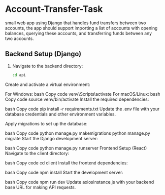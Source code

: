 # Account-Transfer-Task
small web app using Django that handles fund transfers between two accounts, the app should support importing a list of accounts with opening balances, querying these accounts, and transferring funds between any two accounts.

## Backend Setup (Django)

1. Navigate to the backend directory:
   ```bash
   cd api
Create and activate a virtual environment:

For Windows:
bash
Copy code
venv\Scripts\activate
For macOS/Linux:
bash
Copy code
source venv/bin/activate
Install the required dependencies:

bash
Copy code
pip install -r requirements.txt
Update the .env file with your database credentials and other environment variables.

Apply migrations to set up the database:

bash
Copy code
python manage.py makemigrations
python manage.py migrate
Start the Django development server:

bash
Copy code
python manage.py runserver
Frontend Setup (React)
Navigate to the client directory:

bash
Copy code
cd client
Install the frontend dependencies:

bash
Copy code
npm install
Start the development server:

bash
Copy code
npm run dev
Update axiosInstance.js with your backend base URL for making API requests.
